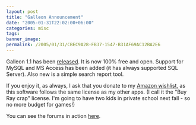 ```yaml
---
layout: post
title: "Galleon Announcement"
date: "2005-01-31T22:02:00+06:00"
categories: misc 
tags: 
banner_image: 
permalink: /2005/01/31/CBEC9A28-FB37-1547-B31AF69AC12BA2E6
---
```


Galleon 1.1 has been <a href="http://ray.camdenfamily.com/downloads/forums.zip">released</a>. It is now 100% free and open. Support for MySQL and MS Access has been added (it has always supported SQL Server). Also new is a simple search report tool.

If you enjoy it, as always, I ask that you donate to my <a href="http://www.amazon.com/o/registry/2TCL1D08EZEYE">Amazon  wishlist</a>, as this software follows the same license as my other apps. (I call it the "Buy Ray crap" license. I'm going to have two kids in private school next fall - so no more budget for games!)

You can see the forums in action <a href="http://ray.camdenfamily.com/forums">here</a>.